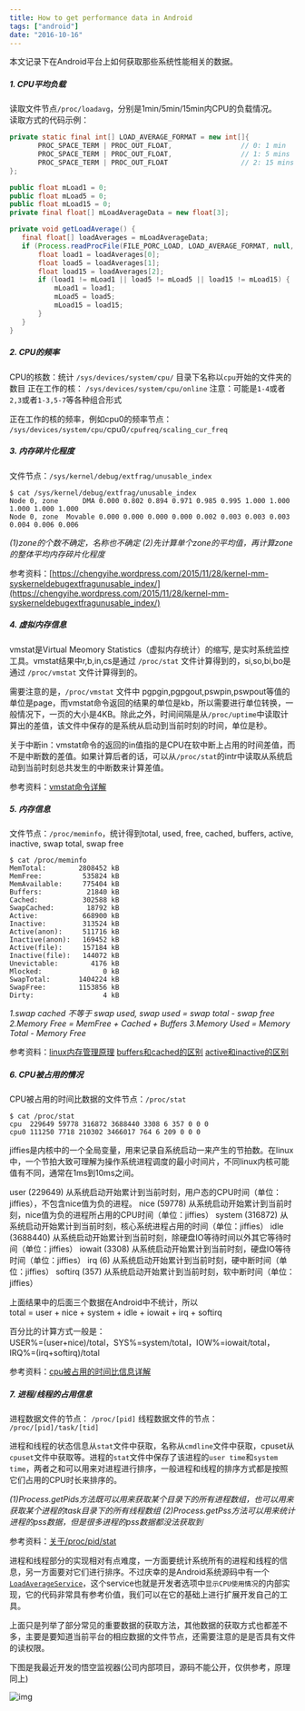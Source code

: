 ```yaml
---
title: How to get performance data in Android
tags: ["android"]
date: "2016-10-16"
---
```

本文记录下在Android平台上如何获取那些系统性能相关的数据。 <!--more-->

##### 1. CPU平均负载

读取文件节点`/proc/loadavg`，分别是1min/5min/15min内CPU的负载情况。  
读取方式的代码示例：

```java
private static final int[] LOAD_AVERAGE_FORMAT = new int[]{
       PROC_SPACE_TERM | PROC_OUT_FLOAT,                 // 0: 1 min
       PROC_SPACE_TERM | PROC_OUT_FLOAT,                 // 1: 5 mins
       PROC_SPACE_TERM | PROC_OUT_FLOAT                  // 2: 15 mins
};

public float mLoad1 = 0;
public float mLoad5 = 0;
public float mLoad15 = 0;
private final float[] mLoadAverageData = new float[3];

private void getLoadAverage() {
   final float[] loadAverages = mLoadAverageData;
   if (Process.readProcFile(FILE_PORC_LOAD, LOAD_AVERAGE_FORMAT, null, null, loadAverages)) {
       float load1 = loadAverages[0];
       float load5 = loadAverages[1];
       float load15 = loadAverages[2];
       if (load1 != mLoad1 || load5 != mLoad5 || load15 != mLoad15) {
           mLoad1 = load1;
           mLoad5 = load5;
           mLoad15 = load15;
       }
   }
}
```

##### 2. CPU的频率

CPU的核数：统计 `/sys/devices/system/cpu/` 目录下名称以`cpu`开始的文件夹的数目
正在工作的核： `/sys/devices/system/cpu/online`
注意：可能是`1-4`或者`2,3`或者`1-3,5-7`等各种组合形式

正在工作的核的频率，例如cpu0的频率节点： `/sys/devices/system/cpu/`cpu0`/cpufreq/scaling_cur_freq`

##### 3. 内存碎片化程度

文件节点：`/sys/kernel/debug/extfrag/unusable_index`

```
$ cat /sys/kernel/debug/extfrag/unusable_index                      
Node 0, zone      DMA 0.000 0.802 0.894 0.971 0.985 0.995 1.000 1.000 1.000 1.000 1.000 
Node 0, zone  Movable 0.000 0.000 0.000 0.000 0.002 0.003 0.003 0.003 0.004 0.006 0.006 
```

*(1)zone的个数不确定，名称也不确定*
*(2)先计算单个zone的平均值，再计算zone的整体平均内存碎片化程度*

参考资料：[https://chengyihe.wordpress.com/2015/11/28/kernel-mm-syskerneldebugextfragunusable_index/](https://chengyihe.wordpress.com/2015/11/28/kernel-mm-syskerneldebugextfragunusable_index/)

##### 4. 虚拟内存信息
vmstat是Virtual Meomory Statistics（虚拟内存统计）的缩写, 是实时系统监控工具。vmstat结果中r,b,in,cs是通过 `/proc/stat` 文件计算得到的，si,so,bi,bo是通过 `/proc/vmstat` 文件计算得到的。

需要注意的是，`/proc/vmstat` 文件中 pgpgin,pgpgout,pswpin,pswpout等值的单位是page，而vmstat命令返回的结果的单位是kb，所以需要进行单位转换，一般情况下，一页的大小是4KB。除此之外，时间间隔是从`/proc/uptime`中读取计算出的差值，该文件中保存的是系统从启动到当前时刻的时间，单位是秒。

关于中断in：vmstat命令的返回的in值指的是CPU在软中断上占用的时间差值，而不是中断数的差值。如果计算后者的话，可以从`/proc/stat`的intr中读取从系统启动到当前时刻总共发生的中断数来计算差值。

参考资料：[vmstat命令详解](http://www.cnblogs.com/ggjucheng/archive/2012/01/05/2312625.html)

##### 5. 内存信息

文件节点：`/proc/meminfo`，统计得到total, used, free, cached, buffers, active, inactive, swap total, swap free

```
$ cat /proc/meminfo
MemTotal:        2808452 kB
MemFree:          535824 kB
MemAvailable:     775404 kB
Buffers:           21840 kB
Cached:           302588 kB
SwapCached:        18792 kB
Active:           668900 kB
Inactive:         313524 kB
Active(anon):     511716 kB
Inactive(anon):   169452 kB
Active(file):     157184 kB
Inactive(file):   144072 kB
Unevictable:        4176 kB
Mlocked:               0 kB
SwapTotal:       1404224 kB
SwapFree:        1153856 kB
Dirty:                 4 kB
```

*1.swap cached 不等于 swap used, swap used = swap total - swap free*
*2.Memory Free = MemFree + Cached + Buffers*
*3.Memory Used = Memory Total - Memory Free*

参考资料：[linux内存管理原理](http://www.cnblogs.com/zhaoyl/p/3695517.html) [buffers和cached的区别](http://linuxperf.com/?p=32) [active和inactive的区别](http://linuxperf.com/?p=97)

##### 6. CPU被占用的情况

CPU被占用的时间比数据的文件节点：`/proc/stat`

```
$ cat /proc/stat
cpu  229649 59778 316872 3688440 3308 6 357 0 0 0
cpu0 111250 7718 210302 3466017 764 6 209 0 0 0
```

jiffies是内核中的一个全局变量，用来记录自系统启动一来产生的节拍数。在linux中，一个节拍大致可理解为操作系统进程调度的最小时间片，不同linux内核可能值有不同，通常在1ms到10ms之间。

user (229649) 从系统启动开始累计到当前时刻，用户态的CPU时间（单位：jiffies），不包含nice值为负的进程。
nice (59778) 从系统启动开始累计到当前时刻，nice值为负的进程所占用的CPU时间（单位：jiffies）
system (316872) 从系统启动开始累计到当前时刻，核心系统进程占用的时间（单位：jiffies）
idle (3688440) 从系统启动开始累计到当前时刻，除硬盘IO等待时间以外其它等待时间（单位：jiffies）
iowait (3308) 从系统启动开始累计到当前时刻，硬盘IO等待时间（单位：jiffies） 
irq (6) 从系统启动开始累计到当前时刻，硬中断时间（单位：jiffies）
softirq (357) 从系统启动开始累计到当前时刻，软中断时间（单位：jiffies）

上面结果中的后面三个数据在Android中不统计，所以  
total = user + nice + system + idle + iowait + irq + softirq

百分比的计算方式一般是：  
USER%=(user+nice)/total，SYS%=system/total，IOW%=iowait/total，IRQ%=(irq+softirq)/total

参考资料：[cpu被占用的时间比信息详解](http://www.cnblogs.com/yjf512/p/3383915.html)  

##### 7. 进程/线程的占用信息

进程数据文件的节点： `/proc/[pid]`
线程数据文件的节点： `/proc/[pid]/task/[tid]`

进程和线程的状态信息从`stat`文件中获取，名称从`cmdline`文件中获取，cpuset从`cpuset`文件中获取等。进程的`stat`文件中保存了该进程的`user time`和`system time`，两者之和可以用来对进程进行排序，一般进程和线程的排序方式都是按照它们占用的CPU时长来排序的。

*(1)Process.getPids方法既可以用来获取某个目录下的所有进程数组，也可以用来获取某个进程的task目录下的所有线程数组*
*(2)Process.getPss方法可以用来统计进程的pss数据，但是很多进程的pss数据都没法获取到*

参考资料：[关于/proc/pid/stat](http://blog.csdn.net/zjl_1026_2001/article/details/2294036)

进程和线程部分的实现相对有点难度，一方面要统计系统所有的进程和线程的信息，另一方面要对它们进行排序。不过庆幸的是Android系统源码中有一个[`LoadAverageService`]()，这个service也就是开发者选项中`显示CPU使用情况`的内部实现，它的代码非常具有参考价值，我们可以在它的基础上进行扩展开发自己的工具。

上面只是列举了部分常见的重要数据的获取方法，其他数据的获取方式也都差不多，主要是要知道当前平台的相应数据的文件节点，还需要注意的是是否具有文件的读权限。

下图是我最近开发的悟空监视器(公司内部项目，源码不能公开，仅供参考，原理同上)

![img](/images/wukong.jpg)

